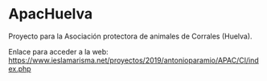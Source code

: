 # ApacHuelva
Proyecto para la Asociación protectora de animales de Corrales (Huelva).

Enlace para acceder a la web: https://www.ieslamarisma.net/proyectos/2019/antonioparamio/APAC/CI/index.php
